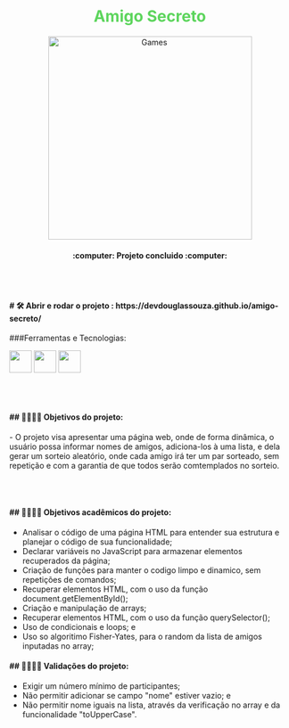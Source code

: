 <h1 align="center" style="color: #5dd55d;">Amigo Secreto</h1>


<p align="center">
  <img width="365" alt="Games" src="https://github.com/devdouglassouza/imagens/blob/main/amigo secreto.png" style="display: block; margin: 0 auto;">
</p>

 
<h4 align="center"> 
    :computer: Projeto concluido :computer:
</h4>

<br><br>

<h4 align="left"> 
    # 🛠️ Abrir e rodar o projeto : https://devdouglassouza.github.io/amigo-secreto/
</h4>

###Ferramentas e Tecnologias:

<img  loading="lazy" src="https://cdn.jsdelivr.net/gh/devicons/devicon@latest/icons/javascript/javascript-original.svg" width="40" height="40" /> <img  loading="lazy" src="https://cdn.jsdelivr.net/gh/devicons/devicon@latest/icons/css3/css3-original.svg" width="40" height="40" /> <img  loading="lazy" src="https://cdn.jsdelivr.net/gh/devicons/devicon@latest/icons/html5/html5-original.svg" width="40" height="40" />

<br><br>

<h4 align="left"> 
    ## 👨‍🎓👨‍💻 Objetivos do projeto:
</h4>
- O projeto visa apresentar uma página web, onde de forma dinâmica, o usuário possa informar nomes de amigos, adiciona-los à uma lista, e dela gerar um sorteio aleatório, onde cada amigo irá ter um par sorteado, sem repetição e com a garantia de que todos serão comtemplados no sorteio.

<br><br>

<h4 align="left"> 
    ## 👨‍🎓👨‍💻 Objetivos acadêmicos do projeto:
</h4>

- Analisar o código de uma página HTML para entender sua estrutura e planejar o código de sua funcionalidade;
- Declarar variáveis no JavaScript para armazenar elementos recuperados da página;
- Criação de funções para manter o codigo limpo e dinamico, sem repetições de comandos;
- Recuperar elementos HTML, com o uso da função document.getElementById();
- Criação e manipulação de arrays;
- Recuperar elementos HTML, com o uso da função querySelector();
- Uso de condicionais e loops; e
-	Uso so algoritimo Fisher-Yates, para o random da lista de amigos inputadas no array;

<h4 align="left"> 
    ## 👨‍🎓👨‍💻 Validações do projeto:
</h4>

- Exigir um número mínimo de participantes;
- Não permitir adicionar se campo "nome" estiver vazio; e
- Não permitir nome iguais na lista, através da verificação no array e da funcionalidade "toUpperCase".
